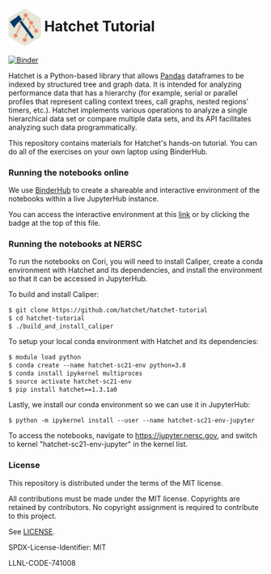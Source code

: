 # <img src="https://raw.githubusercontent.com/hatchet/hatchet/develop/logo-hex.png"  width="64" valign="middle" alt="hatchet"/> Hatchet Tutorial

[![Binder](https://mybinder.org/badge_logo.svg)](https://mybinder.org/v2/gh/hatchet/hatchet-tutorial/main)

Hatchet is a Python-based library that allows [Pandas](https://pandas.pydata.org) dataframes to be indexed by structured tree and graph data. It is intended for analyzing performance data that has a hierarchy (for example, serial or parallel profiles that represent calling context trees, call graphs, nested regions’ timers, etc.). Hatchet implements various operations to analyze a single hierarchical data set or compare multiple data sets, and its API facilitates analyzing such data programmatically.

This repository contains materials for Hatchet's hands-on tutorial. You can do
all of the exercises on your own laptop using BinderHub.


### Running the notebooks online

We use [BinderHub](https://mybinder.org) to create a shareable and interactive
environment of the notebooks within a live JupyterHub instance.

You can access the interactive environment at this
[link](https://mybinder.org/v2/gh/hatchet/hatchet-tutorial)
or by clicking the badge at the top of this file.


### Running the notebooks at NERSC

To run the notebooks on Cori, you will need to install Caliper, create a conda
environment with Hatchet and its dependencies, and install the environment so
that it can be accessed in JupyterHub.

To build and install Caliper:

    $ git clone https://github.com/hatchet/hatchet-tutorial
    $ cd hatchet-tutorial
    $ ./build_and_install_caliper

To setup your local conda environment with Hatchet and its dependencies:

    $ module load python
    $ conda create --name hatchet-sc21-env python=3.8
    $ conda install ipykernel multiproces
    $ source activate hatchet-sc21-env
    $ pip install hatchet==1.3.1a0

Lastly, we install our conda environment so we can use it in JupyterHub:

    $ python -m ipykernel install --user --name hatchet-sc21-env-jupyter

To access the notebooks, navigate to https://jupyter.nersc.gov, and switch to
kernel "hatchet-sc21-env-jupyter" in the kernel list.


### License

This repository is distributed under the terms of the MIT license.

All contributions must be made under the MIT license.  Copyrights are retained
by contributors. No copyright assignment is required to contribute to this
project.

See [LICENSE](https://github.com/hatchet/hatchet-tutorial/blob/main/LICENSE).

SPDX-License-Identifier: MIT

LLNL-CODE-741008
